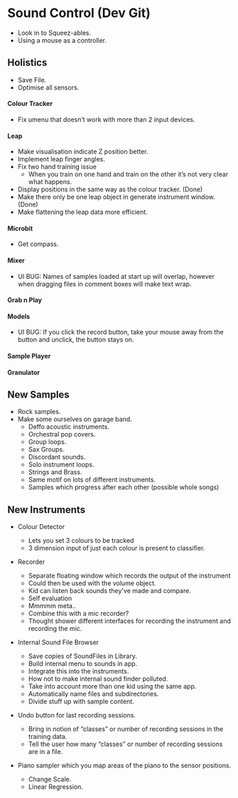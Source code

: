 # Sound Control (Dev Git)

* Look in to Squeez-ables.
* Using a mouse as a controller.

## Holistics
* Save File.
* Optimise all sensors.

#### Colour Tracker
* Fix umenu that doesn’t work with more than 2 input devices.

#### Leap
* Make visualisation indicate Z position better.
* Implement leap finger angles.
* Fix two hand training issue
	* When you train on one hand and train on the other it’s not very clear what happens.
* Display positions in the same way as the colour tracker. (Done)
* Make there only be one leap object in generate instrument window. (Done)
* Make flattening the leap data more efficient.

#### Microbit
* Get compass.

#### Mixer
* UI BUG: Names of samples loaded at start up will overlap, however when dragging files in comment boxes will make text wrap.

#### Grab n Play

#### Models
* UI BUG: If you click the record button, take your mouse away from the button and unclick, the button stays on.

#### Sample Player

#### Granulator

## New Samples
* Rock samples.
* Make some ourselves on garage band.
    * Deffo acoustic instruments.
    * Orchestral pop covers.
    * Group loops.
    * Sax Groups.
    * Discordant sounds.
    * Solo instrument loops.
    * Strings and Brass.
    * Same motif on lots of different instruments.
    * Samples which progress after each other (possible whole songs)


## New Instruments
* Colour Detector
    * Lets you set 3 colours to be tracked
    * 3 dimension input of just each colour is present to classifier.

* Recorder
    * Separate floating window which records the output of the instrument
    * Could then be used with the volume object.
    * Kid can listen back sounds they've made and compare.
    * Self evaluation
    * Mmmmm meta..
    * Combine this with a mic recorder?
    * Thought shower different interfaces for recording the instrument and recording the mic.

* Internal Sound File Browser
    * Save copies of SoundFiles in Library.
    * Build internal menu to sounds in app.
    * Integrate this into the instruments.
    * How not to make internal sound finder polluted.
    * Take into account more than one kid using the same app.
    * Automatically name files and subdirectories.
    * Divide stuff up with sample content.

* Undo button for last recording sessions.
    * Bring in notion of “classes” or number of recording sessions in the training data.
    * Tell the user how many “classes” or number of recording sessions are in a file.

* Piano sampler which you map areas of the piano to the sensor positions.
    * Change Scale.
    * Linear Regression.




